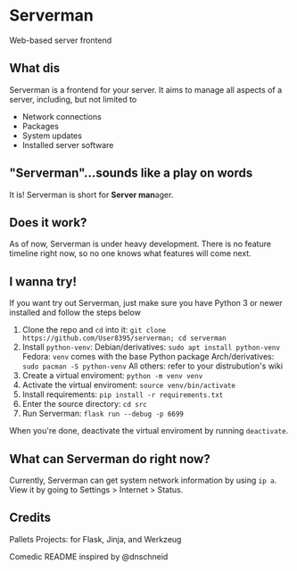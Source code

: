# Serverman
Web-based server frontend

## What dis
Serverman is a frontend for your server. It aims to manage all aspects of a server, including, but not limited to
- Network connections
- Packages
- System updates
- Installed server software

## "Serverman"...sounds like a play on words
It is! Serverman is short for **Server man**ager.

## Does it work?
As of now, Serverman is under heavy development. There is no feature timeline right now, so no one knows what features will come next.

## I wanna try!
If you want try out Serverman, just make sure you have Python 3 or newer installed and follow the steps below

1. Clone the repo and `cd` into it: `git clone https://github.com/User8395/serverman; cd serverman`
2. Install `python-venv`:
	Debian/derivatives: `sudo apt install python-venv`
	Fedora: `venv` comes with the base Python package
	Arch/derivatives: `sudo pacman -S python-venv`
	All others: refer to your distrubution's wiki
3. Create a virtual enviroment: `python -m venv venv`
4. Activate the virtual enviroment: `source venv/bin/activate`
5. Install requirements: `pip install -r requirements.txt`
6. Enter the source directory: `cd src`
7. Run Serverman: `flask run --debug -p 6699`

When you're done, deactivate the virtual enviroment by running `deactivate`.

## What can Serverman do right now?
Currently, Serverman can get system network information by using `ip a`. View it by going to Settings > Internet > Status.

## Credits
Pallets Projects: for Flask, Jinja, and Werkzeug

Comedic README inspired by @dnschneid
